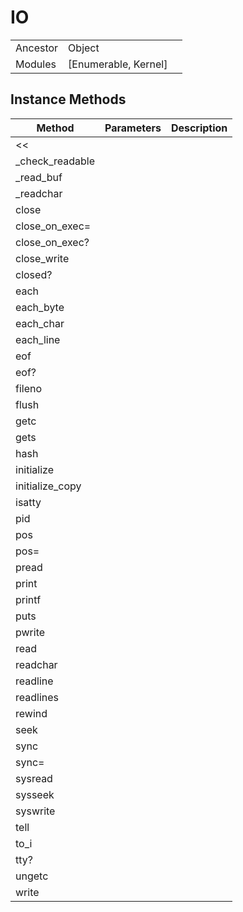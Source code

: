 # IO
|  |  |  |
| --- | --- | --- |
| Ancestor | Object |
| Modules | [Enumerable, Kernel] |


## Instance Methods

| Method | Parameters | Description |
| --- | --- | --- |
| << |  |  |
| _check_readable |  |  |
| _read_buf |  |  |
| _readchar |  |  |
| close |  |  |
| close_on_exec= |  |  |
| close_on_exec? |  |  |
| close_write |  |  |
| closed? |  |  |
| each |  |  |
| each_byte |  |  |
| each_char |  |  |
| each_line |  |  |
| eof |  |  |
| eof? |  |  |
| fileno |  |  |
| flush |  |  |
| getc |  |  |
| gets |  |  |
| hash |  |  |
| initialize |  |  |
| initialize_copy |  |  |
| isatty |  |  |
| pid |  |  |
| pos |  |  |
| pos= |  |  |
| pread |  |  |
| print |  |  |
| printf |  |  |
| puts |  |  |
| pwrite |  |  |
| read |  |  |
| readchar |  |  |
| readline |  |  |
| readlines |  |  |
| rewind |  |  |
| seek |  |  |
| sync |  |  |
| sync= |  |  |
| sysread |  |  |
| sysseek |  |  |
| syswrite |  |  |
| tell |  |  |
| to_i |  |  |
| tty? |  |  |
| ungetc |  |  |
| write |  |  |
